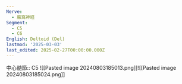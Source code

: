 ```yaml
---
Nerve:
  - 腋窩神経
Segment:
  - C5
  - C6
English: Deltoid (Del)
lastmod: '2025-03-03'
last_edited: 2025-02-27T00:00:00.000Z
---
```


中心髄節:: C5
![[Pasted image 20240803185013.png]]![[Pasted image 20240803185024.png]]
